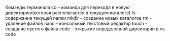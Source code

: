 Команды терминала 
cd - команда для перехода в новую директорию(которая располагается в текущем каталоге)
ls - содержание текущей папки
mkdir - создание новых каталогов
rm - удаление файлов
nano - консольный текстовый редактор
touch - создание пустого файла
code - открытие определенной директории в vs code
